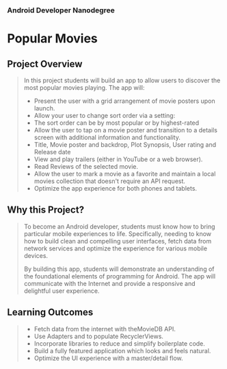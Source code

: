 ### Android Developer Nanodegree
# Popular Movies
## Project Overview
> In this project students will build an app to allow users to discover the most popular movies playing.
> The app will:
>- Present the user with a grid arrangement of movie posters upon launch.
>- Allow your user to change sort order via a setting:
>  - The sort order can be by most popular or by highest-rated
>- Allow the user to tap on a movie poster and transition to a details screen with additional information and functionality.
>  - Title, Movie poster and backdrop, Plot Synopsis, User rating and Release date
>  - View and play trailers (either in YouTube or a web browser).
>  - Read Reviews of the selected movie.
>  - Allow the user to mark a movie as a favorite and maintain a local movies collection that doesn't require an API request.
>- Optimize the app experience for both phones and tablets.

## Why this Project?
> To become an Android developer, students must know how to bring particular mobile experiences to life. Specifically, needing to know how to build clean and compelling user interfaces, fetch data from network services and optimize the experience for various mobile devices.
>
> By building this app, students will demonstrate an understanding of the foundational elements of programming for Android. The app will communicate with the Internet and provide a responsive and delightful user experience.

## Learning Outcomes
>- Fetch data from the internet with theMovieDB API.
>- Use Adapters and to populate RecyclerViews.
>- Incorporate libraries to reduce and simplify boilerplate code.
>- Build a fully featured application which looks and feels natural.
>- Optimize the UI experience with a master/detail flow.
